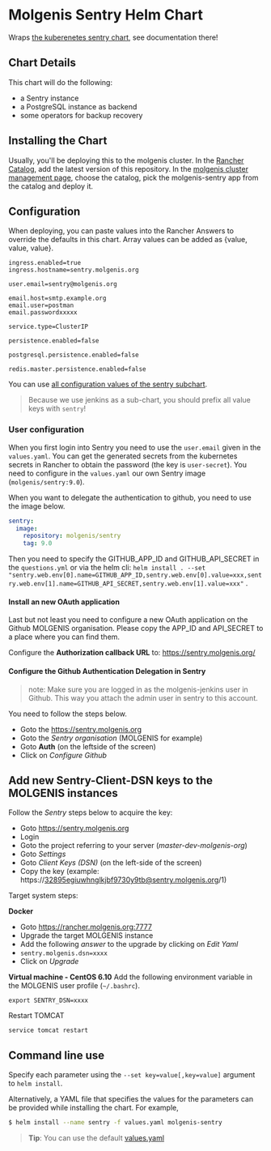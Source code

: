 # Molgenis Sentry Helm Chart

Wraps [the kuberenetes sentry chart](https://github.com/kubernetes/charts/tree/master/stable/sentry), see documentation there!

## Chart Details

This chart will do the following:

- a Sentry instance
- a PostgreSQL instance as backend
- some operators for backup recovery

## Installing the Chart

Usually, you'll be deploying this to the molgenis cluster.
In the [Rancher Catalog](https://rancher.molgenis.org:7443/g/catalog), add the latest version of this repository.
In the [molgenis cluster management page](https://rancher.molgenis.org:7443/p/c-mhkqb:project-2pf45/apps), choose the 
catalog, pick the molgenis-sentry app from the catalog and deploy it.

## Configuration
When deploying, you can paste values into the Rancher Answers to override the defaults in this chart.
Array values can be added as {value, value, value}.
```
ingress.enabled=true
ingress.hostname=sentry.molgenis.org

user.email=sentry@molgenis.org

email.host=smtp.example.org
email.user=postman
email.passwordxxxxx

service.type=ClusterIP

persistence.enabled=false

postgresql.persistence.enabled=false

redis.master.persistence.enabled=false
```

You can use [all configuration values of the sentry subchart](https://github.com/kubernetes/charts/tree/master/stable/sentry).
> Because we use jenkins as a sub-chart, you should prefix all value keys with `sentry`!

### User configuration 
When you first login into Sentry you need to use the ```user.email``` given in the ```values.yaml```. You can get the generated secrets from the kubernetes secrets in Rancher to obtain the password (the key is ```user-secret```).
You need to configure in the ```values.yaml``` our own Sentry image (```molgenis/sentry:9.0```).

When you want to delegate the authentication to github, you need to use the image below.

```yaml
sentry:
  image:
    repository: molgenis/sentry
    tag: 9.0 
``` 

Then you need to specify the GITHUB_APP_ID and GITHUB_API_SECRET in the ```questions.yml``` or via the helm cli: ```helm install . --set "sentry.web.env[0].name=GITHUB_APP_ID,sentry.web.env[0].value=xxx,sentry.web.env[1].name=GITHUB_API_SECRET,sentry.web.env[1].value=xxx"``` .

#### Install an new OAuth application
Last but not least you need to configure a new OAuth application on the Github MOLGENIS organisation.
Please copy the APP_ID and API_SECRET to a place where you can find them.

Configure the **Authorization callback URL** to: https://sentry.molgenis.org/

#### Configure the Github Authentication Delegation in Sentry
> note: Make sure you are logged in as the molgenis-jenkins user in Github. This way you attach the admin user in sentry to this account.
        
You need to follow the steps below.

- Goto the https://sentry.molgenis.org
- Goto the *Sentry organisation* (MOLGENIS for example)
- Goto **Auth** (on the leftside of the screen)
- Click on *Configure Github*

## Add new Sentry-Client-DSN keys to the MOLGENIS instances
Follow the *Sentry* steps below to acquire the key:

- Goto https://sentry.molgenis.org
- Login
- Goto the project referring to your server (*master-dev-molgenis-org*)
- Goto *Settings*
- Goto *Client Keys (DSN)* (on the left-side of the screen)
- Copy the key (example: https://32895egiuwhnglkjbf9730y9tb@sentry.molgenis.org/1)

Target system steps:

**Docker**
- Goto https://rancher.molgenis.org:7777
- Upgrade the target MOLGENIS instance
- Add the following *answer* to the upgrade by clicking on *Edit Yaml*
- ```sentry.molgenis.dsn=xxxx```
- Click on *Upgrade*

**Virtual machine - CentOS 6.10**
Add the following environment variable in the MOLGENIS user profile (```~/.bashrc```).

```export SENTRY_DSN=xxxx```

Restart TOMCAT

```service tomcat restart```

## Command line use
Specify each parameter using the `--set key=value[,key=value]` argument to `helm install`.

Alternatively, a YAML file that specifies the values for the parameters can be provided while installing the chart.
For example,

```bash
$ helm install --name sentry -f values.yaml molgenis-sentry
```

> **Tip**: You can use the default [values.yaml](values.yaml)

